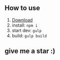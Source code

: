 ## How to use
1. [Download](https://github.com/CoderQiQin521/web-starter/archive/master.zip)  
2. install: `npm i`  
3. start dev: `gulp`  
4. build: `gulp build`  


## give me a star :)